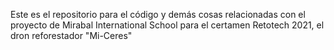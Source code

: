 Este es el repositorio para el código y demás cosas relacionadas con el proyecto de Mirabal International School para el certamen Retotech 2021, el dron reforestador "Mi-Ceres"
